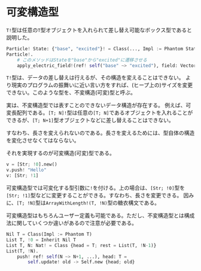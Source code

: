 # 可変構造型


`T!`型は任意の`T`型オブジェクトを入れられて差し替え可能なボックス型であると説明した。

```python
Particle! State: {"base", "excited"}! = Class(..., Impl := Phantom State)
Particle!.
    # このメソッドはStateを"base"から"excited"に遷移させる
    apply_electric_field!(ref! self("base" ~> "excited"), field: Vector) = ...
```

`T!`型は、データの差し替えは行えるが、その構造を変えることはできない。
より現実のプログラムの振舞いに近い言い方をすれば、(ヒープ上の)サイズを変更できない。このような型を、不変構造(可変)型と呼ぶ。

実は、不変構造型では表すことのできないデータ構造が存在する。
例えば、可変長配列である。`[T; N]!`型は任意の`[T; N]`であるオブジェクトを入れることができるが、`[T; N+1]`型オブジェクトなどに差し替えることはできない。

すなわち、長さを変えられないのである。長さを変えるためには、型自体の構造を変化させなくてはならない。

それを実現するのが可変構造(可変)型である。

```python
v = [Str; !0].new()
v.push! "Hello"
v: [Str; !1]
```

可変構造型では可変化する型引数に`!`を付ける。上の場合は、`[Str; !0]`型を`[Str; !1]`型などに変更することができる。すなわち、長さを変更できる。
因みに、`[T; !N]`型は`ArrayWithLength!(T, !N)`型の糖衣構文である。

可変構造型はもちろんユーザー定義も可能である。ただし、不変構造型とは構成法に関していくつか違いがあるので注意が必要である。

```python
Nil T = Class(Impl := Phantom T)
List T, !0 = Inherit Nil T
List T, N: Nat! = Class {head = T; rest = List(T, !N-1)}
List(T, !N).
    push! ref! self(N ~> N+1, ...), head: T =
        self.update! old -> Self.new {head; old}
```

